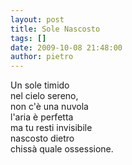 ```yaml
---
layout: post
title: Sole Nascosto
tags: []
date: 2009-10-08 21:48:00
author: pietro
---
```

Un sole timido<br/>nel cielo sereno,<br/>non c'è una nuvola<br/>l'aria è perfetta<br/>ma tu resti invisibile<br/>nascosto dietro<br/>chissà quale ossessione.
